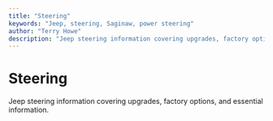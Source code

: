 ```yaml
---
title: "Steering"
keywords: "Jeep, steering, Saginaw, power steering"
author: "Terry Howe"
description: "Jeep steering information covering upgrades, factory options, and essential information."
---
```

# Steering

Jeep steering information covering upgrades, factory options, and essential information.